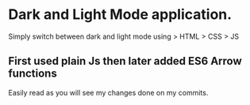 # Dark and Light Mode application.
 Simply switch between dark and light mode using > HTML > CSS > JS
 ## First used plain Js then later added ES6 Arrow functions
  Easily read as you will see my changes done on my commits.